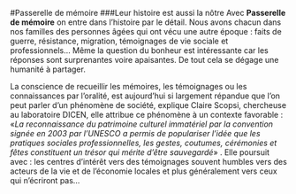 #Passerelle de mémoire
###Leur histoire est aussi la nôtre
Avec **Passerelle de mémoire** on entre dans l’histoire par le détail. Nous avons chacun dans nos familles des personnes âgées qui ont vécu une autre époque : faits de guerre, résistance, migration, témoignages de vie sociale et professionnels… Même la question du bonheur est intéressante car les réponses sont surprenantes voire apaisantes. De tout cela se dégage une humanité à partager.

La conscience de recueillir les mémoires, les témoignages ou les connaissances par l’oralité, est aujourd’hui si largement répandue que l’on peut parler d’un phénomène de société, explique Claire Scopsi, chercheuse au laboratoire DICEN, elle attribue ce phénomène à un contexte favorable : «_La reconnaissance du patrimoine culturel immatériel par la convention signée en 2003 par l’UNESCO a permis de populariser l’idée que les pratiques sociales professionnelles, les gestes, coutumes, cérémonies et fêtes constituent un trésor qui mérite d’être sauvegardé_» .  Elle poursuit avec : les centres d’intérêt vers des témoignages souvent humbles vers des acteurs de la vie et de l’économie locales et plus généralement vers ceux qui n’écriront pas…  
